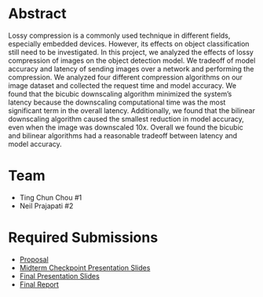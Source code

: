 # Abstract

Lossy compression is a commonly used technique in different fields, especially embedded devices. However, its effects on object classification still need to be investigated. In this project, we analyzed the effects of lossy compression of images on the object detection model. We tradeoff of model accuracy and latency of sending images over a network and performing the compression. We analyzed four different compression algorithms on our image dataset and collected the request time and model accuracy. We found that the bicubic downscaling algorithm minimized the system’s latency because the downscaling computational time was the most significant term in the overall latency. Additionally, we found that the bilinear downscaling algorithm caused the smallest reduction in model accuracy, even when the image was downscaled 10x. Overall we found the bicubic and bilinear algorithms had a reasonable tradeoff between latency and model accuracy.

# Team

* Ting Chun Chou \#1 
* Neil Prajapati \#2 

# Required Submissions

* [Proposal](proposal)
* [Midterm Checkpoint Presentation Slides](https://docs.google.com/presentation/d/1Kj6vXsNdJutJDV4BZEIuXOJpnmdhZLw2z4csMEBuo5k/edit?usp=sharing)
* [Final Presentation Slides](https://docs.google.com/presentation/d/1V2OVSa5LZTNG0FJv18XL8g6pz3JAFtowmMsRv8NLZq0/edit#slide=id.p)
* [Final Report](report)
